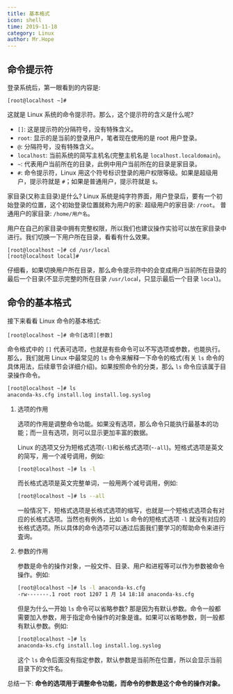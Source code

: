 ```yaml
---
title: 基本格式
icon: shell
time: 2019-11-18
category: Linux
author: Mr.Hope
---
```


## 命令提示符

登录系统后，第一眼看到的内容是:

```shell-session
[root@localhost ~]#
```

这就是 Linux 系统的命令提示符。那么，这个提示符的含义是什么呢?

- `[]`: 这是提示符的分隔符号，没有特殊含义。
- `root`: 显示的是当前的登录用户，笔者现在使用的是 root 用户登录。
- `@`: 分隔符号，没有特殊含义。
- `localhost`: 当前系统的简写主机名(完整主机名是 `localhost.localdomain`)。
- `~`: 代表用户当前所在的目录，此例中用户当前所在的目录是家目录。
- `#`: 命令提示符，Linux 用这个符号标识登录的用户权限等级。如果是超级用户，提示符就是 `#`；如果是普通用户，提示符就是 `$`。

家目录(又称主目录)是什么? Linux 系统是纯字符界面，用户登录后，要有一个初始登录的位置，这个初始登录位置就称为用户的家:
超级用户的家目录: `/root`。
普通用户的家目录: `/home/用户名`。

用户在自己的家目录中拥有完整权限，所以我们也建议操作实验可以放在家目录中进行。我们切换一下用户所在目录，看看有什么效果。

```shell-session
[root@localhost ~]# cd /usr/local
[root@localhost local]#
```

仔细看，如果切换用户所在目录，那么命令提示符中的会变成用户当前所在目录的最后一个目录(不显示完整的所在目录 `/usr/loca`l，只显示最后一个目录 `local`)。

## 命令的基本格式

接下来看看 Linux 命令的基本格式:

```shell-session
[root@localhost ~]# 命令[选项][参数]
```

命令格式中的 `[]` 代表可选项，也就是有些命令可以不写选项或参数，也能执行。那么，我们就用 Linux 中最常见的 `ls` 命令来解释一下命令的格式(有关 `ls` 命令的具体用法，后续章节会详细介绍)。如果按照命令的分类，那么 `ls` 命令应该属于目录操作命令。

```bash
[root@localhost ~]# ls
anaconda-ks.cfg install.log install.log.syslog
```

1. 选项的作用

   选项的作用是调整命令功能。如果没有选项，那么命令只能执行最基本的功能；而一旦有选项，则可以显示更加丰富的数据。

   Linux 的选项又分为短格式选项(`-l`)和长格式选项(-`-all`)。短格式选项是英文的简写，用一个减号调用，例如:

   ```bash
   [root@localhost ~]# ls -l
   ```

   而长格式选项是英文完整单词，一般用两个减号调用，例如:

   ```bash
   [root@localhost ~]# ls --all
   ```

   一般情况下，短格式选项是长格式选项的缩写，也就是一个短格式选项会有对应的长格式选项。当然也有例外，比如 `ls` 命令的短格式选项 `-l` 就没有对应的长格式选项。所以具体的命令选项可以通过后面我们要学习的帮助命令来进行査询。

1. 参数的作用

   参数是命令的操作对象，一般文件、目录、用户和进程等可以作为参数被命令操作。例如:

   ```bash
   [root@localhost ~]# ls -l anaconda-ks.cfg
   -rw-------.1 root root 1207 1 月 14 18:18 anaconda-ks.cfg
   ```

   但是为什么一开始 `ls` 命令可以省略参数? 那是因为有默认参数。命令一般都需要加入参数，用于指定命令操作的对象是谁。如果可以省略参数，则一般都有默认参数。例如:

   ```bash
   [root@localhost ~]# ls
   anaconda-ks.cfg install.log install.log.syslog
   ```

   这个 `ls` 命令后面没有指定参数，默认参数是当前所在位置，所以会显示当前目录下的文件名。

总结一下: **命令的选项用于调整命令功能，而命令的参数是这个命令的操作对象。**
